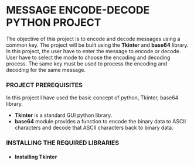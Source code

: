 <!--# PROJECTS-->
# MESSAGE ENCODE-DECODE PYTHON PROJECT

The objective of this project is to encode and decode messages using a common key. The project will be built using the **Tkinter** and **base64** library.
In this project, the user have to enter the message to encode or decode. User have to select the mode to choose the encoding and decoding process. The same key must be used to process the encoding and decoding for the same message.

### PROJECT PREREQUISITES

In this project I have used the basic concept of python, Tkinter, base64 library.

* **Tkinter** is a standard GUI python library.
* **base64** module provides a function to encode the binary data to ASCII characters and decode that ASCII characters back to binary data.

### INSTALLING THE REQUIRED LIBRARIES

* #### Installing Tkinter
    ```
    
    ```
